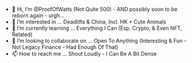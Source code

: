 - 👋 Hi, I’m @ProofOfWatts (Not Quite 500) - AND possibly soon to be reborn again - urgh... 
- 👀 I’m interested in ... Deadlifts & China, Incl. HK + Cute Animals
- 🌱 I’m currently learning ... Everything I Can (Esp. Crypto, & Even NFT,  Related)
- 💞️ I’m looking to collaborate on ... Open To Anything (Interesting & Fun - Not Legacy Finance - Had Enough Of That)
- 📫 How to reach me ... Shout Loudly - I Can Be A Bit Dense

<!---
ProofOfWatts/ProofOfWatts is a ✨ special ✨ repository because its `README.md` (this file) appears on your GitHub profile.
You can click the Preview link to take a look at your changes.
--->
